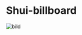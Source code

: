 # Shui-billboard
![bild](https://github.com/user-attachments/assets/c2cca9f6-21d2-4003-b0c1-cd15e9edb800)

